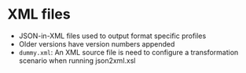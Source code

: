 # XML files
- JSON-in-XML files used to output format specific profiles
- Older versions have version numbers appended
- `dummy.xml`: An XML source file is need to configure a transformation scenario when running json2xml.xsl
